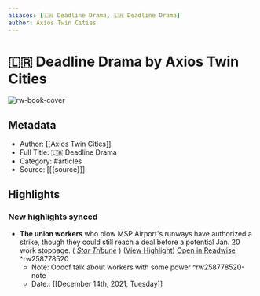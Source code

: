 ```yaml
---
aliases: [🇱🇷 Deadline Drama, 🇱🇷 Deadline Drama]
author: Axios Twin Cities
---
```

# 🇱🇷 Deadline Drama by Axios Twin Cities

![rw-book-cover](https://readwise-assets.s3.amazonaws.com/static/images/article2.74d541386bbf.png)

## Metadata
- Author: [[Axios Twin Cities]]
- Full Title: 🇱🇷 Deadline Drama
- Category: #articles
- Source: [[{source}]]

## Highlights
### New highlights synced
- **The union workers** who plow MSP Airport's runways have authorized a strike, though they could still reach a deal before a potential Jan. 20 work stoppage. ( *[Star Tribune](https://link.axios.com/click/26035432.80612/aHR0cHM6Ly93d3cuc3RhcnRyaWJ1bmUuY29tL3RlYW1zdGVycy12b3RlLXRvLXN0cmlrZS1hdC1tc3Atb3RoZXItYWlycG9ydHMvNjAwMTI2NjYyLz91dG1fc291cmNlPW5ld3NsZXR0ZXImdXRtX21lZGl1bT1lbWFpbCZ1dG1fY2FtcGFpZ249bmV3c2xldHRlcl9heGlvc2xvY2FsX21pbm5lYXBvbGlzJnN0cmVhbT10b3A/613744c82a8b2e49552fd519Bff07e721)* [](https://link.axios.com/click/26035432.80612/aHR0cHM6Ly93d3cuc3RhcnRyaWJ1bmUuY29tL3RlYW1zdGVycy12b3RlLXRvLXN0cmlrZS1hdC1tc3Atb3RoZXItYWlycG9ydHMvNjAwMTI2NjYyLz91dG1fc291cmNlPW5ld3NsZXR0ZXImdXRtX21lZGl1bT1lbWFpbCZ1dG1fY2FtcGFpZ249bmV3c2xldHRlcl9heGlvc2xvY2FsX21pbm5lYXBvbGlzJnN0cmVhbT10b3A/613744c82a8b2e49552fd519Cff07e721)) ([View Highlight](https://read.readwise.io/read/01fpwhh0h7ezwq74r0dhnsgq09)) [Open in Readwise](https://readwise.io/open/258778520) ^rw258778520
    - Note: Oooof talk about workers with some power ^rw258778520-note
    - Date:: [[December 14th, 2021, Tuesday]]
